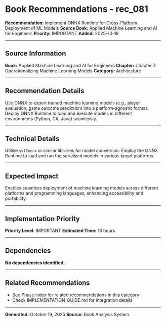 # Book Recommendations - rec_081

**Recommendation:** Implement ONNX Runtime for Cross-Platform Deployment of ML Models
**Source Book:** Applied Machine Learning and AI for Engineers
**Priority:** IMPORTANT
**Added:** 2025-10-19

---

## Source Information

**Book:** Applied Machine Learning and AI for Engineers
**Chapter:** Chapter 7: Operationalizing Machine Learning Models
**Category:** Architecture

---

## Recommendation Details

Use ONNX to export trained machine learning models (e.g., player evaluation, game outcome prediction) into a platform-agnostic format.  Deploy ONNX Runtime to load and execute models in different environments (Python, C#, Java) seamlessly.

---

## Technical Details

Utilize `skl2onnx` or similar libraries for model conversion. Employ the ONNX Runtime to load and run the serialized models in various target platforms.

---

## Expected Impact

Enables seamless deployment of machine learning models across different platforms and programming languages, enhancing accessibility and portability.

---

## Implementation Priority

**Priority Level:** IMPORTANT
**Estimated Time:** 16 hours

---

## Dependencies

**No dependencies identified.**

---

## Related Recommendations

- See Phase index for related recommendations in this category
- Check IMPLEMENTATION_GUIDE.md for integration details

---

**Generated:** October 19, 2025
**Source:** Book Analysis System
